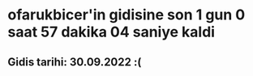 # ofarukbicer'in gidisine son 1 gun 0 saat 57 dakika 04 saniye kaldi

## Gidis tarihi: 30.09.2022 :(